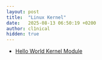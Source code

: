 ```yaml
---
layout: post
title:  "Linux Kernel"
date:   2025-08-13 06:50:19 +0200
author: cl1nical
hidden: true
---
```

- [Hello World Kernel Module](/2025/08/13/hello-world-kernel-module.html)<br>